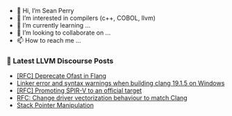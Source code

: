 - 👋 Hi, I’m Sean Perry
- 👀 I’m interested in compilers (c++, COBOL, llvm)
- 🌱 I’m currently learning ...
- 💞️ I’m looking to collaborate on ...
- 📫 How to reach me ...

<!---
s66perry/s66perry is a ✨ special ✨ repository because its `README.md` (this file) appears on your GitHub profile.
You can click the Preview link to take a look at your changes.
--->
### 📕 Latest LLVM Discourse Posts

<!-- DISCOURSE-LLVM:START -->
- [[RFC] Deprecate Ofast in Flang](https://discourse.llvm.org/t/rfc-deprecate-ofast-in-flang/80243#post_7)
- [Linker error and syntax warnings when building clang 19.1.5 on Windows](https://discourse.llvm.org/t/linker-error-and-syntax-warnings-when-building-clang-19-1-5-on-windows/83714#post_4)
- [[RFC] Promoting SPIR-V to an official target](https://discourse.llvm.org/t/rfc-promoting-spir-v-to-an-official-target/83614#post_8)
- [RFC: Change driver vectorization behaviour to match Clang](https://discourse.llvm.org/t/rfc-change-driver-vectorization-behaviour-to-match-clang/83631#post_3)
- [Stack Pointer Manipulation](https://discourse.llvm.org/t/stack-pointer-manipulation/83732#post_2)
<!-- DISCOURSE-LLVM:END -->
